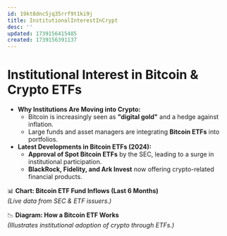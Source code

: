 ```yaml
---
id: 19kt8dnc5jq35rrf9t1ki9j
title: InstitutionalInterestInCrypt
desc: ''
updated: 1739156415485
created: 1739156391137
---
```

# Institutional Interest in Bitcoin & Crypto ETFs

-   **Why Institutions Are Moving into Crypto:**
    -   Bitcoin is increasingly seen as **"digital gold"** and a hedge against inflation.
    -   Large funds and asset managers are integrating **Bitcoin ETFs** into portfolios.
-   **Latest Developments in Bitcoin ETFs (2024):**
    -   **Approval of Spot Bitcoin ETFs** by the SEC, leading to a surge in institutional participation.
    -   **BlackRock, Fidelity, and Ark Invest** now offering crypto-related financial products.

📊 **Chart: Bitcoin ETF Fund Inflows (Last 6 Months)**  
_(Live data from SEC & ETF issuers.)_

📉 **Diagram: How a Bitcoin ETF Works**  
_(Illustrates institutional adoption of crypto through ETFs.)_